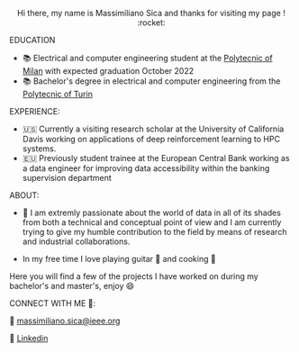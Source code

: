  <p align = 'center' > Hi there,  my name is Massimiliano Sica and thanks for visiting my page ! :rocket: </p>
 

EDUCATION
- :books: Electrical and computer engineering student at the [Polytecnic of Milan](https://www.polimi.it/en/) with expected graduation October 2022  
- :books: Bachelor's degree in electrical and computer engineering from the [Polytecnic of Turin](https://www.polito.it/index.php?lang=en)

EXPERIENCE:
- 🇺🇸 Currently a visiting research scholar at the University of California Davis working on applications of deep reinforcement learning to HPC systems.
- 🇪🇺 Previously student trainee at the European Central Bank working as a data engineer for improving data accessibility within the banking supervision department

ABOUT:
- 💬 I am extremly passionate about the world of data in all of its shades from both a technical and conceptual point of view and I am currently trying to give my humble contribution to the field by means of research and industrial collaborations. 

- In my free time I love playing guitar :guitar: and cooking :spaghetti:

Here you will find a few of the projects I have worked on during my bachelor's and master's, enjoy :smile:

CONNECT WITH ME 🤝: 

:email: massimiliano.sica@ieee.org

 :office: [Linkedin](https://www.linkedin.com/in/massimiliano-sica/)




<!--
**MasSica/MasSica** is a ✨ _special_ ✨ repository because its `README.md` (this file) appears on your GitHub profile.

Here are some ideas to get you started:

- 🔭 I’m currently working on ...
- 🌱 I’m currently learning ...
- 👯 I’m looking to collaborate on ...
- 🤔 I’m looking for help with ...
- 💬 Ask me about ...
- 📫 How to reach me: ...
- 😄 Pronouns: ...
- ⚡ Fun fact: ...
-->
